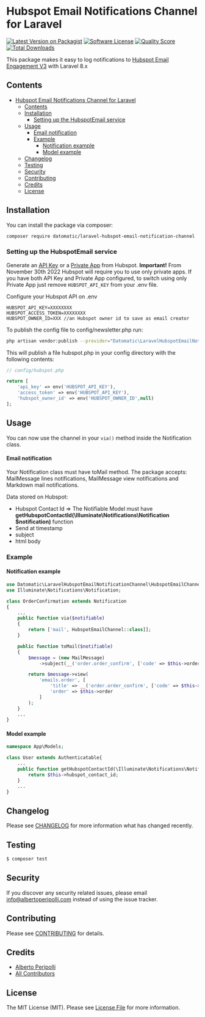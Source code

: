# Hubspot Email Notifications Channel for Laravel

[![Latest Version on Packagist](https://img.shields.io/packagist/v/datomatic/laravel-hubspot-email-notification-channel.svg?style=flat-square)](https://packagist.org/packages/datomatic/laravel-hubspot-email-notification-channel)
[![Software License](https://img.shields.io/badge/license-MIT-brightgreen.svg?style=flat-square)](LICENSE.md)
[![Quality Score](https://img.shields.io/scrutinizer/g/datomatic/laravel-hubspot-email-notification-channel.svg?style=flat-square)](https://scrutinizer-ci.com/g/datomatic/laravel-hubspot-email-notification-channel)
[![Total Downloads](https://img.shields.io/packagist/dt/datomatic/laravel-hubspot-email-notification-channel.svg?style=flat-square)](https://packagist.org/packages/datomatic/laravel-hubspot-email-notification-channel)

This package makes it easy to log notifications
to [Hubspot Email Engagement V3](https://developers.hubspot.com/docs/api/crm/email) with Laravel 8.x

## Contents

- [Hubspot Email Notifications Channel for Laravel](#hubspot-email-notifications-channel-for-laravel)
  - [Contents](#contents)
  - [Installation](#installation)
    - [Setting up the HubspotEmail service](#setting-up-the-hubspotemail-service)
  - [Usage](#usage)
      - [Email notification](#email-notification)
    - [Example](#example)
      - [Notification example](#notification-example)
      - [Model example](#model-example)
  - [Changelog](#changelog)
  - [Testing](#testing)
  - [Security](#security)
  - [Contributing](#contributing)
  - [Credits](#credits)
  - [License](#license)

## Installation

You can install the package via composer:

```bash
composer require datomatic/laravel-hubspot-email-notification-channel
```

### Setting up the HubspotEmail service

Generate an [API Key](https://knowledge.hubspot.com/integrations/how-do-i-get-my-hubspot-api-key) or a [Private App](https://developers.hubspot.com/docs/api/private-apps) from Hubspot.
**Important!** From November 30th 2022 Hubspot will require you to use only private apps. If you have both API Key and Private App configured, to switch using only Private App just remove `HUBSPOT_API_KEY` from your .env file.

Configure your Hubspot API on .env
```dotenv
HUBSPOT_API_KEY=XXXXXXXX
HUBSPOT_ACCESS_TOKEN=XXXXXXXX
HUBSPOT_OWNER_ID=XXX //an Hubspot owner id to save as email creator
```

To publish the config file to config/newsletter.php run:
```bash
php artisan vendor:publish --provider="Datomatic\LaravelHubspotEmailNotificationChannel\HubspotEmailServiceProvider"
```
This will publish a file hubspot.php in your config directory with the following contents:

```php
// config/hubspot.php

return [
    'api_key' => env('HUBSPOT_API_KEY'),
    'access_token' => env('HUBSPOT_API_KEY'),
    'hubspot_owner_id' => env('HUBSPOT_OWNER_ID',null)
];
```

## Usage

You can now use the channel in your `via()` method inside the Notification class.

#### Email notification
Your Notification class must have toMail method.
The package accepts: MailMessage lines notifications, MailMessage view notifications and Markdown mail notifications.

Data stored on Hubspot:
- Hubspot Contact Id => The Notifiable Model must have **getHubspotContactId(\Illuminate\Notifications\Notification $notification)** function
- Send at timestamp
- subject
- html body

### Example

#### Notification example

```php
use Datomatic\LaravelHubspotEmailNotificationChannel\HubspotEmailChannel;
use Illuminate\Notifications\Notification;

class OrderConfirmation extends Notification
{
    ...
    public function via($notifiable)
    {
        return ['mail', HubspotEmailChannel::class]];
    }

    public function toMail($notifiable)
    {
        $message = (new MailMessage)
            ->subject(__('order.order_confirm', ['code' => $this->order->code]));

        return $message->view(
            'emails.order', [
                'title' => __('order.order_confirm', ['code' => $this->order->code]),
                'order' => $this->order
            ]
        );
    }
    ...
}
```

#### Model example
```php
namespace App\Models;

class User extends Authenticatable{
    ...
    public function getHubspotContactId(\Illuminate\Notifications\Notification $notification){
        return $this->hubspot_contact_id;
    }
    ...
}
```

## Changelog

Please see [CHANGELOG](CHANGELOG.md) for more information what has changed recently.

## Testing

``` bash
$ composer test
```

## Security

If you discover any security related issues, please email info@albertoperipolli.com instead of using the issue tracker.

## Contributing

Please see [CONTRIBUTING](CONTRIBUTING.md) for details.

## Credits

- [Alberto Peripolli](https://github.com/trippo)
- [All Contributors](../../contributors)

## License

The MIT License (MIT). Please see [License File](LICENSE.md) for more information.
